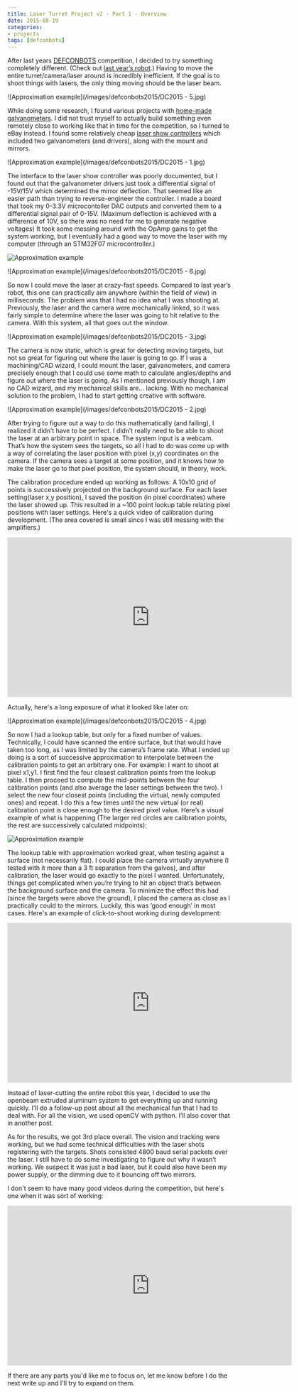 ```yaml
---
title: Laser Turret Project v2 - Part 1 - Overview
date: 2015-08-19
categories:
- projects
tags: [defconbots]
---
```


After last years [DEFCONBOTS][0] competition, I decided to try something completely different. (Check out [last year’s robot][1].) Having to move the entire turret/camera/laser around is incredibly inefficient. If the goal is to shoot things with lasers, the only thing moving should be the laser beam.

![Approximation example](/images/defconbots2015/DC2015 - 5.jpg)

While doing some research, I found various projects with [home-made galvanometers][2]. I did not trust myself to actually build something even remotely close to working like that in time for the competition, so I turned to eBay instead. I found some relatively cheap [laser show controllers][3] which included two galvanometers (and drivers), along with the mount and mirrors.

![Approximation example](/images/defconbots2015/DC2015 - 1.jpg)

The interface to the laser show controller was poorly documented, but I found out that the galvanometer drivers just took a differential signal of -15V/15V which determined the mirror deflection. That seemed like an easier path than trying to reverse-engineer the controller. I made a board that took my 0-3.3V microcontoller DAC outputs and converted them to a differential signal pair of 0-15V. (Maximum deflection is achieved with a difference of 10V, so there was no need for me to generate negative voltages) It took some messing around with the OpAmp gains to get the system working, but I eventually had a good way to move the laser with my computer (through an STM32F07 microcontroller.) 

![Approximation example](/images/defconbots2015/schematic.png)

![Approximation example](/images/defconbots2015/DC2015 - 6.jpg)

So now I could move the laser at crazy-fast speeds. Compared to last year’s robot, this one can practically aim anywhere (within the field of view) in milliseconds. The problem was that I had no idea what I was shooting at. Previously, the laser and the camera were mechanically linked, so it was fairly simple to determine where the laser was going to hit relative to the camera. With this system, all that goes out the window.

![Approximation example](/images/defconbots2015/DC2015 - 3.jpg)

The camera is now static, which is great for detecting moving targets, but not so great for figuring out where the laser is going to go. If I was a machining/CAD wizard, I could mount the laser, galvanometers, and camera precisely enough that I could use some math to calculate angles/depths and figure out where the laser is going. As I mentioned previously though, I am no CAD wizard, and my mechanical skills are… lacking. With no mechanical solution to the problem, I had to start getting creative with software.

![Approximation example](/images/defconbots2015/DC2015 - 2.jpg)

After trying to figure out a way to do this mathematically (and failing), I realized it didn’t have to be perfect. I didn’t really need to be able to shoot the laser at an arbitrary point in space. The system input is a webcam. That’s how the system sees the targets, so all I had to do was come up with a way of correlating the laser position with pixel (x,y) coordinates on the camera. If the camera sees a target at some position, and it knows how to make the laser go to that pixel position, the system should, in theory, work.

The calibration procedure ended up working as follows: A 10x10 grid of points is successively projected on the background surface. For each laser setting(laser x,y position), I saved the position (in pixel coordinates) where the laser showed up. This resulted in a ~100 point lookup table relating pixel positions with laser settings. Here's a quick video of calibration during development. (The area covered is small since I was still messing with the amplifiers.)

<div align="center"><iframe width="640" height="360" src="https://www.youtube.com/embed/7acicM_vzDA" frameborder="0" allowfullscreen></iframe></div>

Actually, here's a long exposure of what it looked like later on:

![Approximation example](/images/defconbots2015/DC2015 - 4.jpg)

So now I had a lookup table, but only for a fixed number of values. Technically, I could have scanned the entire surface, but that would have taken too long, as I was limited by the camera’s frame rate. What I ended up doing is a sort of successive approximation to interpolate between the calibration points to get an arbitrary one. For example: I want to shoot at pixel x1,y1. I first find the four closest calibration points from the lookup table. I then proceed to compute the mid-points between the four calibration points (and also average the laser settings between the two). I select the new four closest points (including the virtual, newly computed ones) and repeat. I do this a few times until the new virtual (or real) calibration point is close enough to the desired pixel value. Here’s a visual example of what is happening (The larger red circles are calibration points, the rest are successively calculated midpoints):

![Approximation example](/images/defconbots2015/chose.png)

The lookup table with approximation worked great, when testing against a surface (not necessarily flat). I could place the camera virtually anywhere (I tested with it more than a 3 ft separation from the galvos), and after calibration, the laser would go exactly to the pixel I wanted. Unfortunately, things get complicated when you’re trying to hit an object that’s between the background surface and the camera. To minimize the effect this had (since the targets were above the ground), I placed the camera as close as I practically could to the mirrors. Luckily, this was ‘good enough’ in most cases. Here's an example of click-to-shoot working during development: 

<div align="center"><iframe width="640" height="360" src="https://www.youtube.com/embed/NY5AHltA9wE" frameborder="0" allowfullscreen></iframe></div>

Instead of laser-cutting the entire robot this year, I decided to use the openbeam extruded aluminum system to get everything up and running quickly. I’ll do a follow-up post about all the mechanical fun that I had to deal with. For all the vision, we used openCV with python. I’ll also cover that in another post.

As for the results, we got 3rd place overall. The vision and tracking were working, but we had some technical difficulties with the laser shots registering with the targets. Shots consisted 4800 baud serial packets over the laser. I still have to do some investigating to figure out why it wasn’t working. We suspect it was just a bad laser, but it could also have been my power supply, or the dimming due to it bouncing off two mirrors. 

I don't seem to have many good videos during the competition, but here's one when it was sort of working:

<div align="center"><iframe width="640" height="360" src="https://www.youtube.com/embed/55kElXY1A9U" frameborder="0" allowfullscreen></iframe></div>

If there are any parts you'd like me to focus on, let me know before I do the next write up and I'll try to expand on them.

[0]: http://www.defconbots.org
[1]: /2014/11/laser-turret-project-mechanical/
[2]: http://elm-chan.org/works/vlp/report_e.html
[3]: http://www.ebay.com/itm/20KPPS-30KPPS-laser-scanning-galvo-scanner-ILDA-Closed-Loop-max-30kpps-for-laser/261517002270
[4]: https://github.com/alvarop/laserturret
